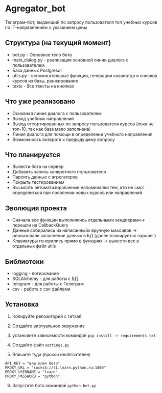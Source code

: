# Agregator_bot

Телеграм-бот, выдающий по запросу пользователя топ учебных курсов по IT-направлениям с указанием цены

## Структура (на текущий момент)

- bot.py - Основное тело бота
- main_dialog.py - реализация основной линии диалога с пользователем 
- База данных Postgresql
- utils.py - вспомогательные функции, генерации клавиатур и списков курсов из базы, ранжирование 
- texts - Все тексты на кнопках

## Что уже реализовано 
- Основная линия диалога с пользователем
- Вывод учебных направлений 
- Вывод отсортированных по запросу пользователя курсов (пока не топ-10, так как база мало заполнена)
- Линия диалога для помощи в определении учебного направления
- Возможность возврата к предыдущему вопросу 

## Что планируется 
- Вывести бота на сервер
- Добавить запись конкретного пользователя
- Парсить данные с агрегаторов 
- Покрыть тестированием 
- Высылать автоматизированные напоминалки тем, кто не смог определиться при появлении новых курсов или направлений

## Эволюция проекта 
- Сначала все функции выполнялись отдельными хендлерами-> перешли на CallbackQuery 
- Данные собирались из написанныйх вручную массивов -> реализовали заполнение данных в БД (далее планируется парсинг)
- Клавиатуры генерились прямо в функциях -> вынести все в отдельных файл utils 

## Библиотеки 
- logging - логирование
- SQLAlchemy - для работы с БД 
- telegram - для работы с Телеграм
- csv - работа с csv файлами

## Установка

1. Копируйте репозиторий с гитхаб
2. Cоздайте виртуальное окружение
3. установите зависимости командой `pip install -r requirements.txt`

4. Создайте файл `settings.py`

5. Впишите туда (прокси необязателен)
```
API_KEY = "ваш ключ бота"
PROXY_URL = "socks5://t1.learn.python.ru:1080"
PROXY_USERNAME = "learn"
PROXY_PASSWORD = "python"
```
6. Запустите бота командой `python bot.py`
